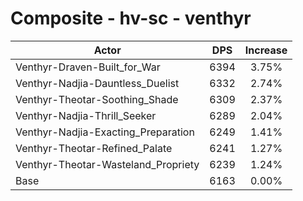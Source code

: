 # Composite - hv-sc - venthyr
| Actor | DPS | Increase |
|---|:---:|:---:|
|Venthyr-Draven-Built_for_War|6394|3.75%|
|Venthyr-Nadjia-Dauntless_Duelist|6332|2.74%|
|Venthyr-Theotar-Soothing_Shade|6309|2.37%|
|Venthyr-Nadjia-Thrill_Seeker|6289|2.04%|
|Venthyr-Nadjia-Exacting_Preparation|6249|1.41%|
|Venthyr-Theotar-Refined_Palate|6241|1.27%|
|Venthyr-Theotar-Wasteland_Propriety|6239|1.24%|
|Base|6163|0.00%|
